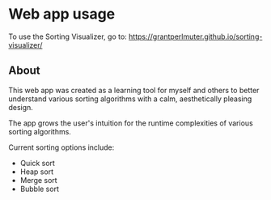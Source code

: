 # Web app usage

To use the Sorting Visualizer, go to: https://grantperlmuter.github.io/sorting-visualizer/

## About

This web app was created as a learning tool for myself and others to better understand various sorting algorithms with a calm, aesthetically pleasing design.

The app grows the user's intuition for the runtime complexities of various sorting algorithms.

Current sorting options include:
- Quick sort
- Heap sort
- Merge sort
- Bubble sort
